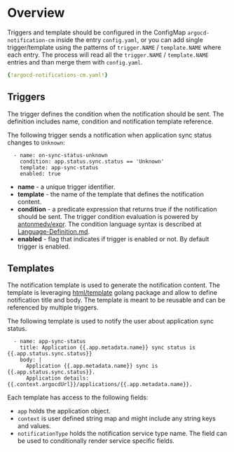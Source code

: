 # Overview

Triggers and template should be configured in the ConfigMap `argocd-notification-cm` inside the entry `config.yaml`, or you can add single trigger/template using the patterns of `trigger.NAME` / `template.NAME` where each entry. The process will read all the `trigger.NAME` / `template.NAME` entries and than merge them with `config.yaml`.

```yaml
{!argocd-notifications-cm.yaml!}
```

## Triggers

The trigger defines the condition when the notification should be sent. The definition includes name, condition
and notification template reference.

The following trigger sends a notification when application sync status changes to `Unknown`:

```
  - name: on-sync-status-unknown
    condition: app.status.sync.status == 'Unknown'
    template: app-sync-status
    enabled: true
```

* **name** - a unique trigger identifier.
* **template** - the name of the template that defines the notification content.
* **condition** - a predicate expression that returns true if the notification should be sent. The trigger condition
evaluation is powered by [antonmedv/expr](https://github.com/antonmedv/expr). The condition language syntax is described
at [Language-Definition.md](https://github.com/antonmedv/expr/blob/master/docs/Language-Definition.md).
* **enabled** - flag that indicates if trigger is enabled or not. By default trigger is enabled.

## Templates

The notification template is used to generate the notification content. The template is leveraging
[html/template](https://golang.org/pkg/html/template/) golang package and allow to define notification title and body.
The template is meant to be reusable and can be referenced by multiple triggers.

The following template is used to notify the user about application sync status.

```
  - name: app-sync-status
    title: Application {{.app.metadata.name}} sync status is {{.app.status.sync.status}}
    body: |
      Application {{.app.metadata.name}} sync is {{.app.status.sync.status}}.
      Application details: {{.context.argocdUrl}}/applications/{{.app.metadata.name}}.
```

Each template has access to the following fields:

- `app` holds the application object.
- `context` is user defined string map and might include any string keys and values.
- `notificationType` holds the notification service type name. The field can be used to conditionally
render service specific fields.

